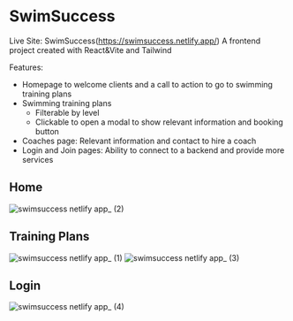 # SwimSuccess
Live Site: SwimSuccess(https://swimsuccess.netlify.app/)
A frontend project created with React&Vite and Tailwind

Features: 

- Homepage to welcome clients and a call to action to go to swimming training plans
- Swimming training plans
  - Filterable by level
  - Clickable to open a modal to show relevant information and booking button
- Coaches page: Relevant information and contact to hire a coach
- Login and Join pages: Ability to connect to a backend and provide more services

## Home 
![swimsuccess netlify app_ (2)](https://github.com/user-attachments/assets/de9f2f87-1582-4f97-bc2f-81045ebe731b)
## Training Plans
![swimsuccess netlify app_ (1)](https://github.com/user-attachments/assets/b0c9ad3c-635d-456a-a986-452516af6456)
![swimsuccess netlify app_ (3)](https://github.com/user-attachments/assets/9fcb1793-6368-48f7-9292-ceefe1926136)
## Login
![swimsuccess netlify app_ (4)](https://github.com/user-attachments/assets/d64fa79f-8700-4842-bb80-1ce9bc1d9a3d)
